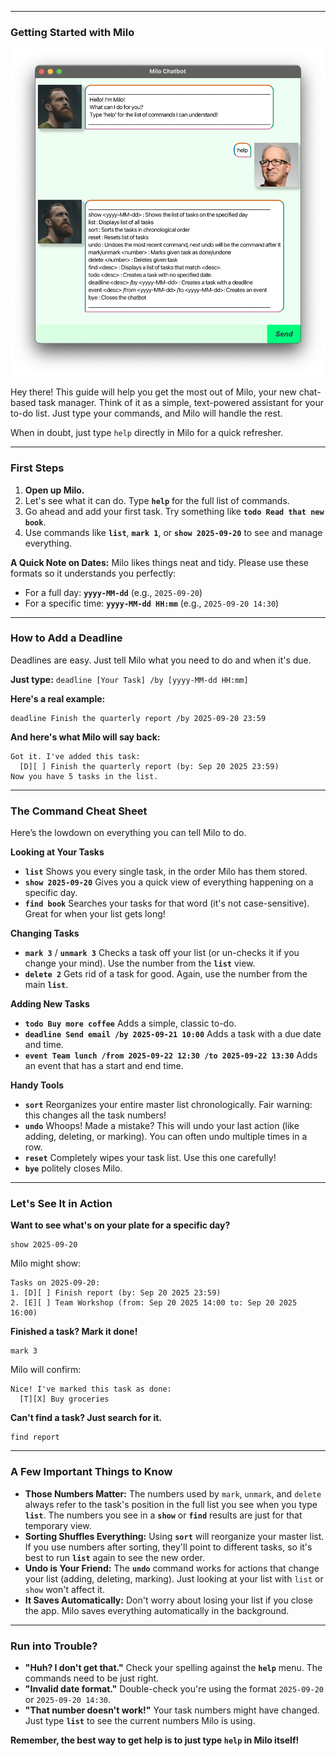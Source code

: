 ***
### **Getting Started with Milo**

![Ui.png](Ui.png)

Hey there! This guide will help you get the most out of Milo, your new chat-based task manager. Think of it as a simple, text-powered assistant for your to-do list. Just type your commands, and Milo will handle the rest.

When in doubt, just type `help` directly in Milo for a quick refresher.

---

### **First Steps**

1.  **Open up Milo.**
2.  Let's see what it can do. Type **`help`** for the full list of commands.
3.  Go ahead and add your first task. Try something like **`todo Read that new book`**.
4.  Use commands like **`list`**, **`mark 1`**, or **`show 2025-09-20`** to see and manage everything.

**A Quick Note on Dates:**
Milo likes things neat and tidy. Please use these formats so it understands you perfectly:
*   For a full day: **`yyyy-MM-dd`** (e.g., `2025-09-20`)
*   For a specific time: **`yyyy-MM-dd HH:mm`** (e.g., `2025-09-20 14:30`)

---

### **How to Add a Deadline**

Deadlines are easy. Just tell Milo what you need to do and when it's due.

**Just type:**
`deadline [Your Task] /by [yyyy-MM-dd HH:mm]`

**Here's a real example:**
```
deadline Finish the quarterly report /by 2025-09-20 23:59
```

**And here's what Milo will say back:**
```
Got it. I've added this task:
  [D][ ] Finish the quarterly report (by: Sep 20 2025 23:59)
Now you have 5 tasks in the list.
```

---

### **The Command Cheat Sheet**

Here’s the lowdown on everything you can tell Milo to do.

**Looking at Your Tasks**
*   **`list`**
    Shows you every single task, in the order Milo has them stored.
*   **`show 2025-09-20`**
    Gives you a quick view of everything happening on a specific day.
*   **`find book`**
    Searches your tasks for that word (it's not case-sensitive). Great for when your list gets long!

**Changing Tasks**
*   **`mark 3`** / **`unmark 3`**
    Checks a task off your list (or un-checks it if you change your mind). Use the number from the **`list`** view.
*   **`delete 2`**
    Gets rid of a task for good. Again, use the number from the main **`list`**.

**Adding New Tasks**
*   **`todo Buy more coffee`**
    Adds a simple, classic to-do.
*   **`deadline Send email /by 2025-09-21 10:00`**
    Adds a task with a due date and time.
*   **`event Team lunch /from 2025-09-22 12:30 /to 2025-09-22 13:30`**
    Adds an event that has a start and end time.

**Handy Tools**
*   **`sort`**
    Reorganizes your entire master list chronologically. Fair warning: this changes all the task numbers!
*   **`undo`**
    Whoops! Made a mistake? This will undo your last action (like adding, deleting, or marking). You can often undo multiple times in a row.
*   **`reset`**
    Completely wipes your task list. Use this one carefully!
*   **`bye`**
    politely closes Milo.

---

### **Let's See It in Action**

**Want to see what's on your plate for a specific day?**
```
show 2025-09-20
```
Milo might show:
```
Tasks on 2025-09-20:
1. [D][ ] Finish report (by: Sep 20 2025 23:59)
2. [E][ ] Team Workshop (from: Sep 20 2025 14:00 to: Sep 20 2025 16:00)
```

**Finished a task? Mark it done!**
```
mark 3
```
Milo will confirm:
```
Nice! I've marked this task as done:
  [T][X] Buy groceries
```

**Can't find a task? Just search for it.**
```
find report
```

---

### **A Few Important Things to Know**

*   **Those Numbers Matter:** The numbers used by `mark`, `unmark`, and `delete` always refer to the task's position in the full list you see when you type **`list`**. The numbers you see in a **`show`** or **`find`** results are just for that temporary view.
*   **Sorting Shuffles Everything:** Using **`sort`** will reorganize your master list. If you use numbers after sorting, they'll point to different tasks, so it's best to run **`list`** again to see the new order.
*   **Undo is Your Friend:** The **`undo`** command works for actions that change your list (adding, deleting, marking). Just looking at your list with `list` or `show` won't affect it.
*   **It Saves Automatically:** Don't worry about losing your list if you close the app. Milo saves everything automatically in the background.

---

### **Run into Trouble?**

*   **"Huh? I don't get that."** Check your spelling against the **`help`** menu. The commands need to be just right.
*   **"Invalid date format."** Double-check you're using the format `2025-09-20` or `2025-09-20 14:30`.
*   **"That number doesn't work!"** Your task numbers might have changed. Just type **`list`** to see the current numbers Milo is using.

**Remember, the best way to get help is to just type `help` in Milo itself!**